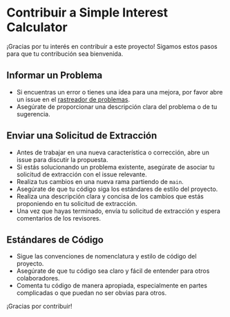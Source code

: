 # Contribuir a Simple Interest Calculator

¡Gracias por tu interés en contribuir a este proyecto! Sigamos estos pasos para que tu contribución sea bienvenida.

## Informar un Problema

- Si encuentras un error o tienes una idea para una mejora, por favor abre un issue en el [rastreador de problemas](https://github.com/tu_usuario/SimpleInterestCalculator/issues).
- Asegúrate de proporcionar una descripción clara del problema o de tu sugerencia.

## Enviar una Solicitud de Extracción

- Antes de trabajar en una nueva característica o corrección, abre un issue para discutir la propuesta.
- Si estás solucionando un problema existente, asegúrate de asociar tu solicitud de extracción con el issue relevante.
- Realiza tus cambios en una nueva rama partiendo de `main`.
- Asegúrate de que tu código siga los estándares de estilo del proyecto.
- Realiza una descripción clara y concisa de los cambios que estás proponiendo en tu solicitud de extracción.
- Una vez que hayas terminado, envía tu solicitud de extracción y espera comentarios de los revisores.

## Estándares de Código

- Sigue las convenciones de nomenclatura y estilo de código del proyecto.
- Asegúrate de que tu código sea claro y fácil de entender para otros colaboradores.
- Comenta tu código de manera apropiada, especialmente en partes complicadas o que puedan no ser obvias para otros.

¡Gracias por contribuir!
